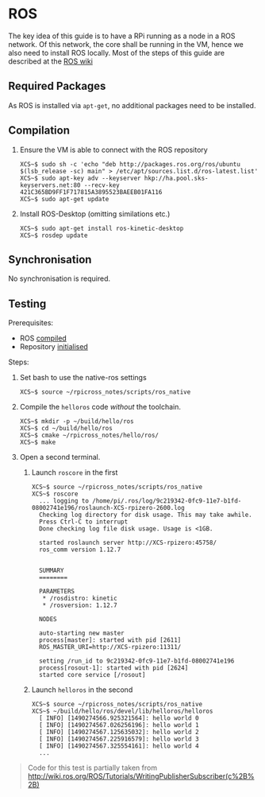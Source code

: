 # ROS

The key idea of this guide is to have a RPi running as a node in a ROS network. Of this network, the core shall be running in the VM, hence we also need to install ROS locally. Most of the steps of this guide are described at the [ROS wiki](http://wiki.ros.org/kinetic/Installation/Ubuntu)

## Required Packages

As ROS is installed via `apt-get`, no additional packages need to be installed.

## Compilation

1. Ensure the VM is able to connect with the ROS repository
    ```
    XCS~$ sudo sh -c 'echo "deb http://packages.ros.org/ros/ubuntu $(lsb_release -sc) main" > /etc/apt/sources.list.d/ros-latest.list'
    XCS~$ sudo apt-key adv --keyserver hkp://ha.pool.sks-keyservers.net:80 --recv-key 421C365BD9FF1F717815A3895523BAEEB01FA116
    XCS~$ sudo apt-get update
    ```
    
1. Install ROS-Desktop (omitting similations etc.)
    ```
    XCS~$ sudo apt-get install ros-kinetic-desktop
    XCS~$ rosdep update
    ```
   
## Synchronisation

No synchronisation is required.

## Testing

Prerequisites: 
 - ROS [compiled](#compilation)
 - Repository [initialised](4-xc-setup.md#init-repository)

Steps:

1. Set bash to use the native-ros settings
    ```
    XCS~$ source ~/rpicross_notes/scripts/ros_native
    ```
    
1. Compile the `helloros` code *without* the toolchain. 
    ```
    XCS~$ mkdir -p ~/build/hello/ros
    XCS~$ cd ~/build/hello/ros
    XCS~$ cmake ~/rpicross_notes/hello/ros/
    XCS~$ make
    ```
1. Open a second terminal.
    1. Launch `roscore` in the first
        ```
        XCS~$ source ~/rpicross_notes/scripts/ros_native
        XCS~$ roscore
          ... logging to /home/pi/.ros/log/9c219342-0fc9-11e7-b1fd-08002741e196/roslaunch-XCS-rpizero-2600.log
          Checking log directory for disk usage. This may take awhile.
          Press Ctrl-C to interrupt
          Done checking log file disk usage. Usage is <1GB.

          started roslaunch server http://XCS-rpizero:45758/
          ros_comm version 1.12.7


          SUMMARY
          ========
          
          PARAMETERS
           * /rosdistro: kinetic
           * /rosversion: 1.12.7

          NODES

          auto-starting new master
          process[master]: started with pid [2611]
          ROS_MASTER_URI=http://XCS-rpizero:11311/

          setting /run_id to 9c219342-0fc9-11e7-b1fd-08002741e196
          process[rosout-1]: started with pid [2624]
          started core service [/rosout]
       ```
       
    1. Launch `helloros` in the second
        ```
        XCS~$ source ~/rpicross_notes/scripts/ros_native
        XCS~$ ~/build/hello/ros/devel/lib/helloros/helloros 
          [ INFO] [1490274566.925321564]: hello world 0
          [ INFO] [1490274567.026256196]: hello world 1
          [ INFO] [1490274567.125635032]: hello world 2
          [ INFO] [1490274567.225916579]: hello world 3
          [ INFO] [1490274567.325554161]: hello world 4
          ...
        ```
        
> Code for this test is partially taken from http://wiki.ros.org/ROS/Tutorials/WritingPublisherSubscriber(c%2B%2B)
